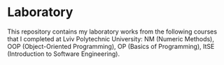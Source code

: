 # Laboratory

This repository contains my laboratory works from the following courses that I completed at Lviv Polytechnic University: NM (Numeric Methods), OOP (Object-Oriented Programming), OP (Basics of Programming), ItSE (Introduction to Software Engineering).
